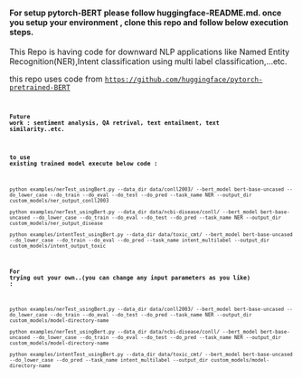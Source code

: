 #### For setup pytorch-BERT please follow huggingface-README.md. once you setup your environment , clone this repo and follow below execution steps.

This Repo is having code for downward NLP applications like Named Entity Recognition(NER),Intent classification using multi label classification,...etc.

this repo uses code from <code>https://github.com/huggingface/pytorch-pretrained-BERT<code>

#### Future work : sentiment analysis, QA retrival, text entailment, text similarity..etc.

#### to use existing trained model execute below code :
```
python examples/nerTest_usingBert.py --data_dir data/conll2003/ --bert_model bert-base-uncased --do_lower_case --do_train --do_eval --do_test --do_pred --task_name NER --output_dir custom_models/ner_output_conll2003

python examples/nerTest_usingBert.py --data_dir data/ncbi-disease/conll/ --bert_model bert-base-uncased --do_lower_case --do_train --do_eval --do_test --do_pred --task_name NER --output_dir custom_models/ner_output_disease

python examples/intentTest_usingBert.py --data_dir data/toxic_cmt/ --bert_model bert-base-uncased --do_lower_case --do_train --do_eval --do_pred --task_name intent_multilabel --output_dir custom_models/intent_output_toxic
```
#### For trying out your own..(you can change any input parameters as you like) :
```
python examples/nerTest_usingBert.py --data_dir data/conll2003/ --bert_model bert-base-uncased --do_lower_case --do_train --do_eval --do_test --do_pred --task_name NER --output_dir custom_models/model-directory-name

python examples/nerTest_usingBert.py --data_dir data/ncbi-disease/conll/ --bert_model bert-base-uncased --do_lower_case --do_train --do_eval --do_test --do_pred --task_name NER --output_dir custom_models/model-directory-name

python examples/intentTest_usingBert.py --data_dir data/toxic_cmt/ --bert_model bert-base-uncased --do_lower_case --do_pred --task_name intent_multilabel --output_dir custom_models/model-directory-name
```
